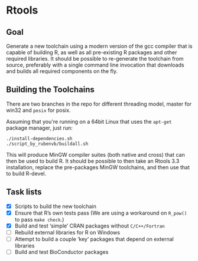 # Rtools

## Goal

Generate a new toolchain using a modern version of the gcc compiler that is
capable of building R, as well as all pre-existing R packages and other
required libraries. It should be possible to re-generate the toolchain from
source, preferably with a single command line invocation that downloads and
builds all required components on the fly.

## Building the Toolchains

There are two branches in the repo for different threading model, master for win32 and `posix` for posix.

Assuming that you're running on a 64bit Linux that uses the `apt-get` package
manager, just run:

    ./install-dependencies.sh
    ./script_by_rubenvb/buildall.sh

This will produce MinGW compiler suites (both native and cross) that can then
be used to build R. It should be possible to then take an Rtools 3.3
installation, replace the pre-packages MinGW toolchains, and then use that to
build R-devel.

## Task lists

- [x] Scripts to build the new toolchain
- [x] Ensure that R’s own tests pass (We are using a workaround on `R_pow()` to pass `make check`.)
- [x] Build and test ‘simple’ CRAN packages without `C/C++/Fortran`
- [ ] Rebuild external libraries for R on Windows
- [ ] Attempt to build a couple ‘key’ packages that depend on external libraries
- [ ] Build and test BioConductor packages

